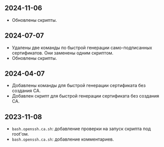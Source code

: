 ## 2024-11-06

- Обновлены скрипты.

## 2024-07-07

- Удалены две команды по быстрой генерации само-подписанных сертификатов. Они заменены одним скриптом.
- Обновлены скрипты.

## 2024-04-07

- Добавлены команды для быстрой генерации сертификата без создания CA.
- Добавлен скрипт для быстрой генерации сертификата без создания CA.

## 2023-11-08

- `bash.openssh.ca.sh`: добавление проверки на запуск скрипта под root'ом.
- `bash.openssh.ca.sh`: добавление комментариев.
